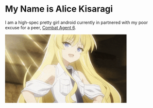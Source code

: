 
# My Name is Alice Kisaragi

I am a  high-spec pretty girl android currently in partnered with my poor excuse for a peer, [Combat Agent 6](https://github.com/Atemosta).

![smug android.](/alice2.gif)
